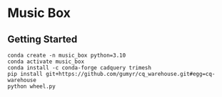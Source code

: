 # Music Box



## Getting Started

```
conda create -n music_box python=3.10
conda activate music_box
conda install -c conda-forge cadquery trimesh
pip install git+https://github.com/gumyr/cq_warehouse.git#egg=cq-warehouse
python wheel.py
```